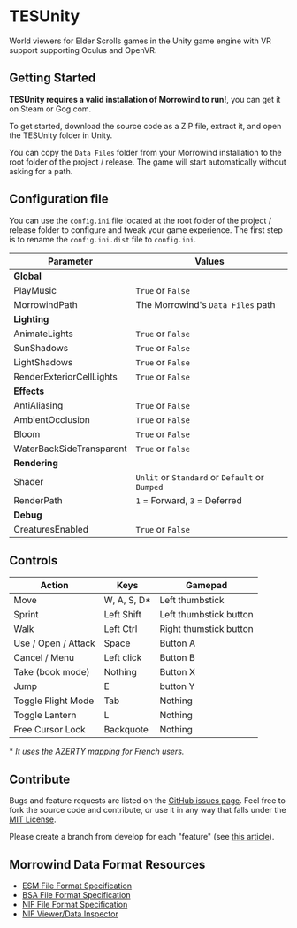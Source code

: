 # TESUnity

World viewers for Elder Scrolls games in the Unity game engine with VR support supporting Oculus and OpenVR.

## Getting Started

**TESUnity requires a valid installation of Morrowind to run!**, you can get it on Steam or Gog.com.

To get started, download the source code as a ZIP file, extract it, and open the TESUnity folder in Unity.

You can copy the `Data Files` folder from your Morrowind installation to the root folder of the project / release. The game will start automatically without asking for a path.

## Configuration file
You can use the `config.ini` file located at the root folder of the project / release folder to configure and tweak your game experience.
The first step is to rename the `config.ini.dist` file to `config.ini`.


| Parameter | Values |
|-----------|---------|
|**Global** | |
| PlayMusic  | `True` or `False` |
| MorrowindPath | The Morrowind's `Data Files` path |
|**Lighting**| |
| AnimateLights  | `True` or `False` |
| SunShadows  | `True` or `False` |
| LightShadows  | `True` or `False` |
| RenderExteriorCellLights | `True` or `False` |
|**Effects** | |
|AntiAliasing | `True` or `False` |
|AmbientOcclusion | `True` or `False` |
|Bloom | `True` or `False` |
|WaterBackSideTransparent | `True` or `False` |
|**Rendering** | |
| Shader  | `Unlit` or `Standard` or `Default` or `Bumped` |
| RenderPath  | `1` = Forward, `3` = Deferred |
|**Debug** | |
| CreaturesEnabled | `True` or `False` |

## Controls
| Action | Keys | Gamepad |
|--------|------|---------|
| Move | W, A, S, D* | Left thumbstick |
| Sprint | Left Shift | Left thumbstick button | 
| Walk | Left Ctrl | Right thumstick button |
| Use / Open / Attack | Space | Button A |
| Cancel / Menu | Left click | Button B | 
| Take (book mode) | Nothing | Button X |
| Jump | E | button Y |
| Toggle Flight Mode | Tab | Nothing |
| Toggle Lantern | L | Nothing |
| Free Cursor Lock | Backquote | Nothing |

\* *It uses the AZERTY mapping for French users.*

## Contribute

Bugs and feature requests are listed on the [GitHub issues page](https://github.com/ColeDeanShepherd/TESUnity/issues). Feel free to fork the source code and contribute, or use it in any way that falls under the [MIT License](https://github.com/ColeDeanShepherd/TESUnity/blob/master/LICENSE.txt).

Please create a branch from develop for each "feature" (see [this article](http://nvie.com/posts/a-successful-git-branching-model/)).


Morrowind Data Format Resources
-------------------------------

* [ESM File Format Specification](http://www.mwmythicmods.com/argent/tech/es_format.html)
* [BSA File Format Specification](http://www.uesp.net/wiki/Tes3Mod:BSA_File_Format)
* [NIF File Format Specification](https://github.com/niftools/nifxml/blob/develop/nif.xml)
* [NIF Viewer/Data Inspector](https://github.com/niftools/nifskope)